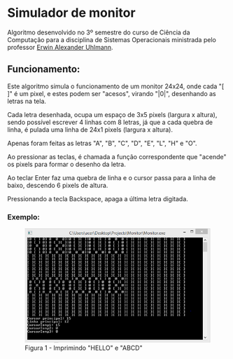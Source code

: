# Simulador de monitor

Algoritmo desenvolvido no 3º semestre do curso de Ciência da Computação para a disciplina de Sistemas Operacionais ministrada pelo professor <a href="https://www.linkedin.com/in/erwin-alexander-uhlmann-7294381b/">Erwin Alexander Uhlmann</a>.

## Funcionamento:

Este algoritmo simula o funcionamento de um monitor 24x24, onde cada "[ ]" é um pixel, e estes podem ser "acesos", virando "|0|", desenhando as letras na tela.

Cada letra desenhada, ocupa um espaço de 3x5 pixels (largura x altura), sendo possível escrever 4 linhas com 8 letras, já que a cada quebra de linha, é pulada uma linha de 24x1 pixels (largura x altura).

Apenas foram feitas as letras "A", "B", "C", "D", "E", "L", "H" e "O".

Ao pressionar as teclas, é chamada a função correspondente que "acende" os pixels para formar o desenho da letra.

Ao teclar Enter faz uma quebra de linha e o cursor passa para a linha de baixo, descendo 6 pixels de altura.

Pressionando a tecla Backspace, apaga a última letra digitada.

### Exemplo:

<figure>
	<img src="img/monitor.PNG">
	<figcaption>Figura 1 - Imprimindo "HELLO" e "ABCD"</figcaption>
</figure>




